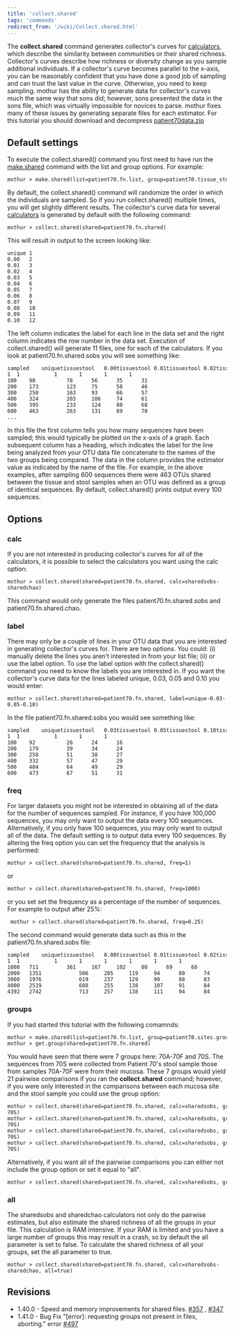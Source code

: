 ```yaml
---
title: 'collect.shared'
tags: 'commands'
redirect_from: '/wiki/Collect.shared.html'
---
```

The **collect.shared** command generates
collector\'s curves for [calculators](calculators), which
describe the similarity between communities or their shared richness.
Collector\'s curves describe how richness or diversity change as you
sample additional individuals. If a collector\'s curve becomes parallel
to the x-axis, you can be reasonably confident that you have done a good
job of sampling and can trust the last value in the curve. Otherwise,
you need to keep sampling. mothur has the ability to generate data for
collector\'s curves much the same way that sons did; however, sons
presented the data in the sons file, which was virtually impossible for
novices to parse. mothur fixes many of these issues by generating
separate files for each estimator. For this tutorial you should download
and decompress [ patient70data.zip](https://mothur.s3.us-east-2.amazonaws.com/wiki/patient70data.zip)

## Default settings

To execute the collect.shared() command you first need to have run the
[make.shared](make.shared) command with the list and group
options. For example:

    mothur > make.shared(list=patient70.fn.list, group=patient70.tissue_stool.groups)

By default, the collect.shared() command will randomize the order in
which the individuals are sampled. So if you run collect.shared()
multiple times, you will get slightly different results. The
collector\'s curve data for several
[calculators](calculators) is generated by default with the
following command:

    mothur > collect.shared(shared=patient70.fn.shared)

This will result in output to the screen looking like:

    unique 1
    0.00   2
    0.01   3
    0.02   4
    0.03   5
    0.04   6
    0.05   7
    0.06   8
    0.07   9
    0.08   10
    0.09   11
    0.10   12

The left column indicates the label for each line in the data set and
the right column indicates the row number in the data set. Execution of
collect.shared() will generate 11 files, one for each of the
calculators. If you look at patient70.fn.shared.sobs you will see
something like:

    sampled    uniquetissuestool   0.00tissuestool 0.01tissuestool 0.02tissuestool 0.03tissuestool
    1  1           1       1       1       1
    100    90          78      56      35      31
    200    173         123     75      58      46
    300    250         163     93      66      57
    400    324         203     106     74      61
    500    395         233     124     80      68
    600    463         263     131     89      70
    ...

In this file the first column tells you how many sequences have been
sampled; this would typically be plotted on the x-axis of a graph. Each
subsequent column has a heading, which indicates the label for the line
being analyzed from your OTU data file concatenate to the names of the
two groups being compared. The data in the column provides the estimator
value as indicated by the name of the file. For example, in the above
examples, after sampling 600 sequences there were 463 OTUs shared
between the tissue and stool samples when an OTU was defined as a group
of identical sequences. By default, collect.shared() prints output every
100 sequences.

## Options

### calc

If you are not interested in producing collector\'s curves for all of
the calculators, it is possible to select the calculators you want using
the calc option:

    mothur > collect.shared(shared=patient70.fn.shared, calc=sharedsobs-sharedchao)

This command would only generate the files patient70.fn.shared.sobs and
patient70.fn.shared.chao.

### label

There may only be a couple of lines in your OTU data that you are
interested in generating collector\'s curves for. There are two options.
You could: (i) manually delete the lines you aren\'t interested in from
your list file; (ii) or use the label option. To use the label option
with the collect.shared() command you need to know the labels you are
interested in. If you want the collector\'s curve data for the lines
labeled unique, 0.03, 0.05 and 0.10 you would enter:

    mothur > collect.shared(shared=patient70.fn.shared, label=unique-0.03-0.05-0.10)

In the file patient70.fn.shared.sobs you would see something like:

    sampled    uniquetissuestool   0.03tissuestool 0.05tissuestool 0.10tissuestool 
    1  1           1       1       1
    100    92          26      24      16
    200    179         39      34      24
    300    258         51      38      27
    400    332         57      47      29
    500    404         64      49      29
    600    473         67      51      31

### freq

For larger datasets you might not be interested in obtaining all of the
data for the number of sequences sampled. For instance, if you have
100,000 sequences, you may only want to output the data every 100
sequences. Alternatively, if you only have 100 sequences, you may only
want to output all of the data. The default setting is to output data
every 100 sequences. By altering the freq option you can set the
frequency that the analysis is performed:

    mothur > collect.shared(shared=patient70.fn.shared, freq=1)

or

    mothur > collect.shared(shared=patient70.fn.shared, freq=1000)

or you set set the frequency as a percentage of the number of sequences.
For example to output after 25%:

     mothur > collect.shared(shared=patient70.fn.shared, freq=0.25)

The second command would generate data such as this in the
patient70.fn.shared.sobs file:

    sampled    uniquetissuestool   0.00tissuestool 0.01tissuestool 0.02tissuestool 0.03tissuestool 0.04tissuestool 0.05tissuestool     
    1  1           1       1       1       1       1       1
    1000   711         361     167     102     80      69      60
    2000   1351            506     205     119     94      80      74
    3000   1976            619     237     129     99      88      83
    4000   2519            688     255     138     107     91      84
    4392   2742            713     257     138     111     94      84

### groups

If you had started this tutorial with the following comamnds:

    mothur > make.shared(list=patient70.fn.list, group=patient70.sites.groups)
    mothur > get.group(shared=patient70.fn.shared)

You would have seen that there were 7 groups here: 70A-70F and 70S. The
sequences from 70S were collected from Patient 70\'s stool sample those
from samples 70A-70F were from their mucosa. These 7 groups would yield
21 pairwise comparisons if you ran the **collect.shared** command; however,
if you were only interested in the comparisons between each mucosa site
and the stool sample you could use the group option:

    mothur > collect.shared(shared=patient70.fn.shared, calc=sharedsobs, groups=70A-70S)
    mothur > collect.shared(shared=patient70.fn.shared, calc=sharedsobs, groups=70B-70S)
    mothur > collect.shared(shared=patient70.fn.shared, calc=sharedsobs, groups=70C-70S)
    mothur > collect.shared(shared=patient70.fn.shared, calc=sharedsobs, groups=70D-70S)

Alternatively, if you want all of the pairwise comparisons you can
either not include the group option or set it equal to \"all\".

    mothur > collect.shared(shared=patient70.fn.shared, calc=sharedsobs, groups=all)

### all

The sharedsobs and sharedchao calculators not only do the pairwise
estimates, but also estimate the shared richness of all the groups in
your file. This calculation is RAM intensive. If your RAM is limited and
you have a large number of groups this may result in a crash, so by
default the all parameter is set to false. To calculate the shared
richness of all your groups, set the all parameter to true.

    mothur > collect.shared(shared=patient70.fn.shared, calc=sharedsobs-sharedchao, all=true)

## Revisions

-   1.40.0 - Speed and memory improvements for shared files.
    [\#357](https://github.com/mothur/mothur/issues/357) ,
    [\#347](https://github.com/mothur/mothur/issues/347)
-   1.41.0 - Bug Fix \"\[error\]: requesting groups not present in
    files, aborting.\" error
    [\#497](https://github.com/mothur/mothur/issues/497)



